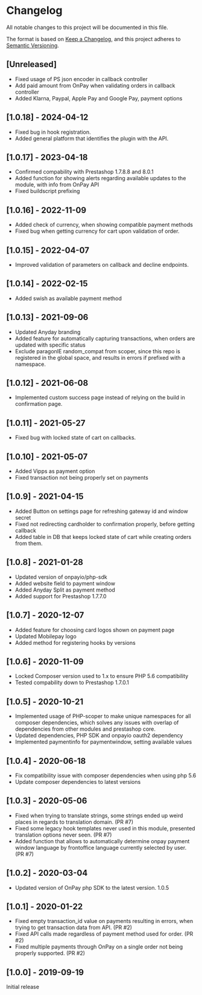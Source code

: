 # Changelog
All notable changes to this project will be documented in this file.

The format is based on [Keep a Changelog](https://keepachangelog.com/en/1.0.0/),
and this project adheres to [Semantic Versioning](https://semver.org/spec/v2.0.0.html).

## [Unreleased]
- Fixed usage of PS json encoder in callback controller
- Add paid amount from OnPay when validating orders in callback controller
- Added Klarna, Paypal, Apple Pay and Google Pay, payment options

## [1.0.18] - 2024-04-12
- Fixed bug in hook registration.
- Added general platform that identifies the plugin with the API.

## [1.0.17] - 2023-04-18
- Confirmed compability with Prestashop 1.7.8.8 and 8.0.1
- Added function for showing alerts regarding available updates to the module, with info from OnPay API
- Fixed buildscript prefixing

## [1.0.16] - 2022-11-09
- Added check of currency, when showing compatible payment methods
- Fixed bug when getting currency for cart upon validation of order.

## [1.0.15] - 2022-04-07
- Improved validation of parameters on callback and decline endpoints.

## [1.0.14] - 2022-02-15
- Added swish as available payment method 

## [1.0.13] - 2021-09-06
- Updated Anyday branding
- Added feature for automatically capturing transactions, when orders are updated with specific status
- Exclude paragonIE random_compat from scoper, since this repo is registered in the global space, and results in errors if prefixed with a namespace.

## [1.0.12] - 2021-06-08
- Implemented custom success page instead of relying on the build in confirmation page.

## [1.0.11] - 2021-05-27
- Fixed bug with locked state of cart on callbacks.

## [1.0.10] - 2021-05-07
- Added Vipps as payment option
- Fixed transaction not being properly set on payments

## [1.0.9] - 2021-04-15
- Added Button on settings page for refreshing gateway id and window secret
- Fixed not redirecting cardholder to confirmation properly, before getting callback
- Added table in DB that keeps locked state of cart while creating orders from them.

## [1.0.8] - 2021-01-28
- Updated version of onpayio/php-sdk
- Added website field to payment window
- Added Anyday Split as payment method
- Added support for Prestashop 1.7.7.0

## [1.0.7] - 2020-12-07
- Added feature for choosing card logos shown on payment page
- Updated Mobilepay logo
- Added method for registering hooks by versions

## [1.0.6] - 2020-11-09
- Locked Composer version used to 1.x to ensure PHP 5.6 compatibility
- Tested compability down to Prestashop 1.7.0.1

## [1.0.5] - 2020-10-21
- Implemented usage of PHP-scoper to make unique namespaces for all composer dependencies, which solves any issues with overlap of dependencies from other modules and prestashop core.
- Updated dependencies, PHP SDK and onpayio oauth2 dependency
- Implemented paymentinfo for paymentwindow, setting available values

## [1.0.4] - 2020-06-18
- Fix compatibility issue with composer dependencies when using php 5.6
- Update composer dependencies to latest versions

## [1.0.3] - 2020-05-06
- Fixed when trying to translate strings, some strings ended up weird places in regards to translation domain. (PR #7)
- Fixed some legacy hook templates never used in this module, presented translation options never seen. (PR #7)
- Added function that allows to automatically determine onpay payment window language by frontoffice language currently selected by user. (PR #7)

## [1.0.2] - 2020-03-04
- Updated version of OnPay php SDK to the latest version. 1.0.5

## [1.0.1] - 2020-01-22
- Fixed empty transaction_id value on payments resulting in errors, when trying to get transaction data from API. (PR #2)
- Fixed API calls made regardless of payment method used for order. (PR #2)
- Fixed multiple payments through OnPay on a single order not being properly supported. (PR #2)

## [1.0.0] - 2019-09-19
Initial release